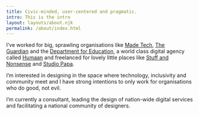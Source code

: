 ```yaml
---
title: Civic-minded, user-centered and pragmatic.
intro: This is the intro
layout: layouts/about.njk
permalink: /about/index.html
---
```


I’ve worked for big, sprawling organisations like [Made Tech](https://www.madetech.com/), [The Guardian](https://www.theguardian.com/uk) and the [Department for Education](https://www.gov.uk/government/organisations/department-for-education), a world class digital agency called [Humaan](http://humaan.com/) and freelanced for lovely little places like [Stuff and Nonsense](https://stuffandnonsense.co.uk/) and [Studio Papa](https://studiopapa.com.au/).

I’m interested in designing in the space where technology, inclusivity and community meet and I have strong intentions to only work for organisations who do good, not evil.

I’m currently a consultant, leading the design of nation-wide digital services and facilitating a national community of designers.